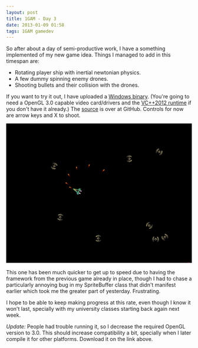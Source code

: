 ```yaml
---
layout: post
title: 1GAM - Day 3
date: 2013-01-09 01:58
tags: 1GAM gamedev
---
```


So after about a day of semi-productive work, I have a something implemented of my new game idea. Things I managed to add in this timespan are:
* Rotating player ship with inertial newtonian physics.
* A few dummy spinning enemy drones.
* Shooting bullets and their collision with the drones.

If you want to try it out, I have uploaded a [Windows binary](/files/2013-01-09/SpaceCrawler-win32-22fa9c.7z). (You're going to need a OpenGL 3.0 capable video card/drivers and the [VC++2012 runtime](http://www.microsoft.com/en-us/download/details.aspx?id=30679) if you don't have it already.) The [source](https://github.com/yuriks/SpaceCrawler) is over at GitHub. Controls for now are arrow keys and X to shoot.

![SpaceCrawler](/images/2013-01-09-SpaceCrawler-shot01.png)

This one has been much quicker to get up to speed due to having the framework from the previous game already in place, though I had to chase a particularly annoying bug in my SpriteBuffer class that didn't manifest earlier which took me the greater part of yesterday. Frustrating.

I hope to be able to keep making progress at this rate, even though I know it won't last, specially with my university classes starting back again next week.

*Update:* People had trouble running it, so I decrease the required OpenGL version to 3.0. This should increase compatibility a bit, specially when I later compile it for other platforms. Download it on the link above.
